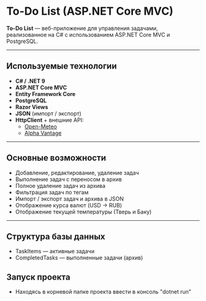 #  To-Do List (ASP.NET Core MVC)

**To-Do List** — веб-приложение для управления задачами, реализованное на C# с использованием ASP.NET Core MVC и PostgreSQL.

---

##  Используемые технологии

- **C# / .NET 9**
- **ASP.NET Core MVC**
- **Entity Framework Core**
- **PostgreSQL**
- **Razor Views**
- **JSON** (импорт / экспорт)
- **HttpClient** + внешние API:
  - [Open-Meteo](https://open-meteo.com/)
  - [Alpha Vantage](https://www.alphavantage.co/) 

---

##  Основные возможности

- Добавление, редактирование, удаление задач
- Выполнение задач с переносом в архив
- Полное удаление задач из архива
- Фильтрация задач по тегам
- Импорт / экспорт задач и архива в JSON
- Отображение курса валют (USD → RUB)
- Отображение текущей температуры (Тверь и Баку)

---

##  Структура базы данных

- TaskItems — активные задачи  
- CompletedTasks — выполненные задачи (архив)

##  Запуск проекта
- Находясь в корневой папке проекта ввести в консоль "dotnet run"

